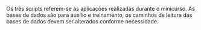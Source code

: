 Os três scripts referem-se às aplicações realizadas durante o minicurso. As bases de dados são para auxílio e treinamento, os caminhos de leitura das bases de dados devem ser alterados conforme necessidade.
